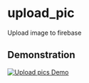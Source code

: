 # upload_pic
Upload image to firebase

## Demonstration
[![Upload pics Demo](http://img.youtube.com/vi/_q1D366QF0Y/0.jpg)](http://www.youtube.com/watch?v=_q1D366QF0Y "Upload pics Demo")